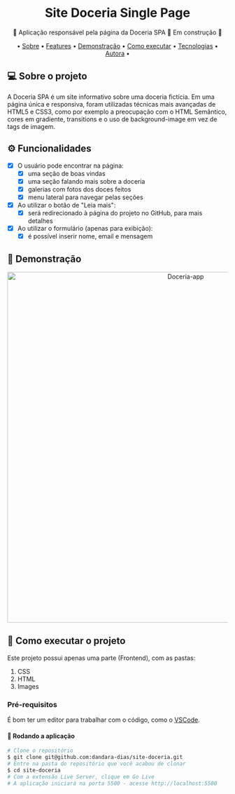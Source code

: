 <h1 align="center">Site Doceria Single Page</h1>

<p align="center">🍰 Aplicação responsável pela página da Doceria SPA 🍰 Em construção 🚧</p>

<p align="center">
• <a href="#-sobre-o-projeto">Sobre</a> •
 <a href="#%EF%B8%8F-funcionalidades">Features</a> • 
 <a href="#-demonstra%C3%A7%C3%A3o">Demonstração</a> • 
 <a href="#-como-executar-o-projeto">Como executar</a> • 
 <a href="#-tecnologias">Tecnologias</a> •
 <a href="#%EF%B8%8F-autora">Autora</a> •
</p>

## 💻 Sobre o projeto

A Doceria SPA é um site informativo sobre uma doceria fictícia. Em uma página única e responsiva, foram utilizadas técnicas mais avançadas de HTML5 e CSS3, como por exemplo a preocupação com o HTML Semântico, cores em gradiente, transitions e o uso de background-image em vez de tags de imagem.

## ⚙️ Funcionalidades

- [x] O usuário pode encontrar na página:
  - [x] uma seção de boas vindas
  - [x] uma seção falando mais sobre a doceria
  - [x] galerias com fotos dos doces feitos
  - [x] menu lateral para navegar pelas seções

- [x] Ao utilizar o botão de "Leia mais":
  - [x] será redirecionado à página do projeto no GitHub, para mais detalhes

- [x] Ao utilizar o formulário (apenas para exibição):
    - [x] é possível inserir nome, email e mensagem 

## 🎨 Demonstração

<p align="center">
  <img alt="Doceria-app" title="#Doceria" src="doceria.gif" width="800px">
</p>

## 🚀 Como executar o projeto

Este projeto possui apenas uma parte (Frontend), com as pastas:
1. CSS 
2. HTML
3. Images

### Pré-requisitos

É bom ter um editor para trabalhar com o código, como o [VSCode](https://code.visualstudio.com/).

#### 🎲 Rodando a aplicação

``` bash
# Clone o repositório
$ git clone git@github.com:dandara-dias/site-doceria.git
# Entre na pasta do repositório que você acabou de clonar
$ cd site-doceria
# Com a extensão Live Server, clique em Go Live
# A aplicação iniciará na porta 5500 - acesse http://localhost:5500 
```
